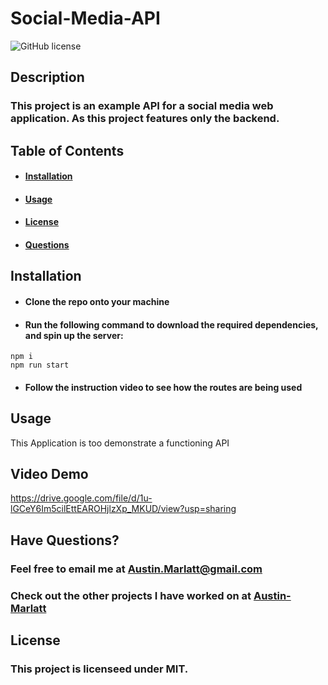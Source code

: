 # Social-Media-API
![GitHub license](https://img.shields.io/badge/license-MIT-purple.svg)

## Description 

### This project is an example API for a social media web application. As this project features only the backend.

## Table of Contents

* #### [Installation](#installation)

* #### [Usage](#usage)

* #### [License](#license)

* #### [Questions](#questions)

## Installation

* #### Clone the repo onto your machine
* #### Run the following command to download the required dependencies, and spin up the server:
```
npm i
npm run start
```
* #### Follow the instruction video to see how the routes are being used

## Usage

This Application is too demonstrate a functioning API

## Video Demo
https://drive.google.com/file/d/1u-lGCeY6Im5cilEttEAROHjlzXp_MKUD/view?usp=sharing


## Have Questions?

### Feel free to email me at [Austin.Marlatt@gmail.com](Austin.Marlatt@gmail.com)

### Check out the other projects I have worked on at [Austin-Marlatt](https://github.com/Austin-Marlatt/)

 ## License
  
  ### This project is licenseed under MIT.
